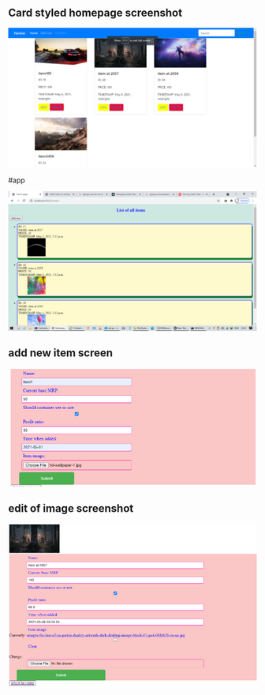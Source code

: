 
## Card styled homepage screenshot

![edit an item](./files/card.png)

#app

![Task app screenshot](./files/002.PNG)

## add new item screen

![add new item ](./files/003.PNG)

## edit of image screenshot

![edit an item](./files/edit.PNG)

